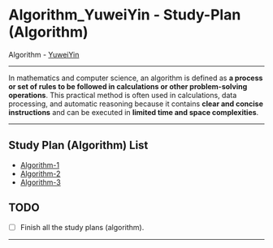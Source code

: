 # Algorithm_YuweiYin - Study-Plan (Algorithm)

Algorithm - [YuweiYin](https://github.com/YuweiYin)

---

In mathematics and computer science, an algorithm is defined as **a process or set of rules to be followed in calculations or other problem-solving operations**. This practical method is often used in calculations, data processing, and automatic reasoning because it contains **clear and concise instructions** and can be executed in **limited time and space complexities**.

---

## Study Plan (Algorithm) List

- [Algorithm-1](./Algorithm-1/)
- [Algorithm-2](./Algorithm-2/)
- [Algorithm-3](./Algorithm-3/)

## TODO

- [ ] Finish all the study plans (algorithm).

---
